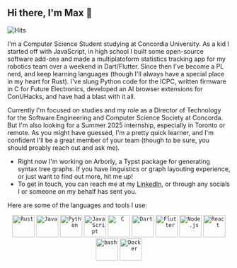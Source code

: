 ## Hi there, I'm Max 👋

![Hits](https://hits.seeyoufarm.com/api/count/incr/badge.svg?url=https://github.com/pearcebasmanm)

I'm a Computer Science Student studying at Concordia University. As a kid I started off with JavaScript, in high school I built some open-source software add-ons and made a multiplatoform statistics tracking app for my robotics team over a weekend in Dart/Flutter. Since then I've become a PL nerd, and keep learning languages (though I'll always have a special place in my heart for Rust). I've slung Python code for the ICPC, written firmware in C for Future Electronics, developed an AI browser extensions for ConUHacks, and have had a blast with it all.

Currently I'm focused on studies and my role as a Director of Technology for the Software Engineering and Computer Science Society at Concorda. But I'm also looking for a Summer 2025 internship, especially in Toronto or remote. As you might have guessed, I'm a pretty quick learner, and I'm confident I'll be a great member of your team (though to be sure, you should proably reach out and ask me).

- Right now I'm working on Arborly, a Typst package for generating syntax tree graphs. If you have linguistics or graph layouting experience, or just want to find out more, hit me up!
- To get in touch, you can reach me at my [LinkedIn](https://www.linkedin.com/in/pearcebasmanm/), or through any socials I or someone on my behalf has sent you.

<!--
**pearcebasmanm/pearcebasmanm** is a ✨ _special_ ✨ repository because its `README.md` (this file) appears on your GitHub profile.

Here are some ideas to get you started:

- 🔭 I’m currently working on ...
- 🌱 I’m currently learning ...
- 👯 I’m looking to collaborate on ...
- 🤔 I’m looking for help with ...
- 💬 Ask me about ...
- 📫 How to reach me: ...
- 😄 Pronouns: ...
- ⚡ Fun fact: ...
-->

Here are some of the languages and tools I use:

<div align="center">
	<code><img width="50" src="https://raw.githubusercontent.com/marwin1991/profile-technology-icons/refs/heads/main/icons/rust.png" alt="Rust" title="Rust"/></code>
	<code><img width="50" src="https://raw.githubusercontent.com/marwin1991/profile-technology-icons/refs/heads/main/icons/java.png" alt="Java" title="Java"/></code>
	<code><img width="50" src="https://raw.githubusercontent.com/marwin1991/profile-technology-icons/refs/heads/main/icons/python.png" alt="Python" title="Python"/></code>
	<code><img width="50" src="https://raw.githubusercontent.com/marwin1991/profile-technology-icons/refs/heads/main/icons/javascript.png" alt="JavaScript" title="JavaScript"/></code>
	<code><img width="50" src="https://raw.githubusercontent.com/marwin1991/profile-technology-icons/refs/heads/main/icons/c.png" alt="C" title="C"/></code>
	<code><img width="50" src="https://raw.githubusercontent.com/marwin1991/profile-technology-icons/refs/heads/main/icons/dart.png" alt="Dart" title="Dart"/></code>
	<code><img width="50" src="https://raw.githubusercontent.com/marwin1991/profile-technology-icons/refs/heads/main/icons/flutter.png" alt="Flutter" title="Flutter"/></code>
	<code><img width="50" src="https://raw.githubusercontent.com/marwin1991/profile-technology-icons/refs/heads/main/icons/node_js.png" alt="Node.js" title="Node.js"/></code>
	<code><img width="50" src="https://raw.githubusercontent.com/marwin1991/profile-technology-icons/refs/heads/main/icons/react.png" alt="React" title="React"/></code>
	<code><img width="50" src="https://raw.githubusercontent.com/marwin1991/profile-technology-icons/refs/heads/main/icons/bash.png" alt="bash" title="bash"/></code>
	<code><img width="50" src="https://raw.githubusercontent.com/marwin1991/profile-technology-icons/refs/heads/main/icons/docker.png" alt="Docker" title="Docker"/></code>
</div>
